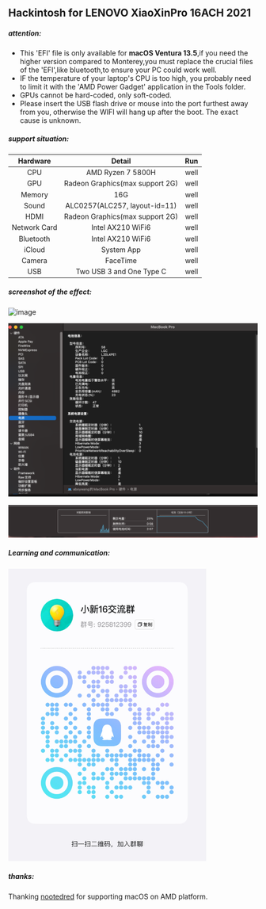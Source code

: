 ## Hackintosh for LENOVO XiaoXinPro 16ACH 2021

##### **attention:**

- This 'EFI' file is only available for **macOS Ventura 13.5**,if you need the higher version compared  to Monterey,you must replace the crucial files of the 'EFI',like bluetooth,to ensure your PC could work well.
- IF the temperature of  your laptop's CPU is too high, you probably need to limit it with the 'AMD Power Gadget' application in the Tools folder.
- GPUs cannot be hard-coded, only soft-coded.
- Please insert the USB flash drive or mouse into the port furthest away from you, otherwise the WIFI will hang up after the boot. The exact cause is unknown.

##### support situation:

|   Hardware   |             Detail              | Run  |
| :----------: | :-----------------------------: | :--: |
|     CPU      |        AMD Ryzen 7 5800H        | well |
|     GPU      | Radeon Graphics(max support 2G) | well |
|    Memory    |               16G               | well |
|    Sound     |  ALC0257(ALC257, layout-id=11)  | well |
|     HDMI     | Radeon Graphics(max support 2G) | well |
| Network Card |        Intel AX210 WiFi6        | well |
|  Bluetooth   |        Intel AX210 WiFi6        | well |
|    iCloud    |           System App            | well |
|    Camera    |            FaceTime             | well |
|     USB      |    Two USB 3 and One Type C     | well |

##### screenshot of the effect:

![image](/effect/effect1.png)

![image](/effect/effect2.png)

![image](/effect/effect3.png)

##### Learning and communication:

<img src="QR.png" alt="image" width=400 />

##### thanks:

Thanking [nootedred](https://github.com/ChefKissInc/NootedRed) for supporting macOS on AMD platform.
